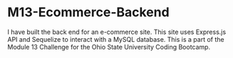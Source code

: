 # M13-Ecommerce-Backend
I have built the back end for an e-commerce site. This site uses Express.js API and Sequelize to interact with a MySQL database. This is a part of the Module 13 Challenge for the Ohio State University Coding Bootcamp.
